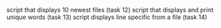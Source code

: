 script that displays 10 newest files (task 12)
script that displays and print unique words (task 13)
script displays line specific from a file (task 14) 
